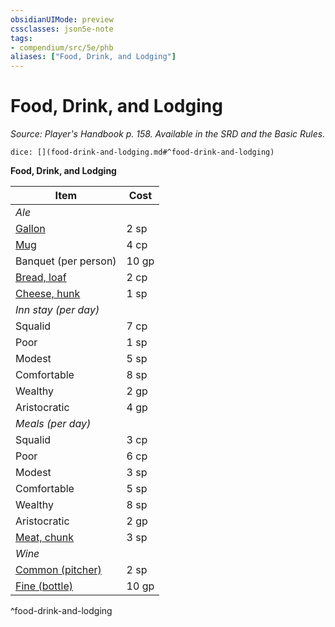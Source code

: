 ```yaml
---
obsidianUIMode: preview
cssclasses: json5e-note
tags:
- compendium/src/5e/phb
aliases: ["Food, Drink, and Lodging"]
---
```

# Food, Drink, and Lodging
*Source: Player's Handbook p. 158. Available in the SRD and the Basic Rules.* 

`dice: [](food-drink-and-lodging.md#^food-drink-and-lodging)`

**Food, Drink, and Lodging**

| Item | Cost |
|------|------|
| *Ale* |  |
| [Gallon](z_compendium/items/ale-gallon.md) | 2 sp |
| [Mug](z_compendium/items/ale-mug.md) | 4 cp |
| Banquet (per person) | 10 gp |
| [Bread, loaf](z_compendium/items/loaf-of-bread.md) | 2 cp |
| [Cheese, hunk](z_compendium/items/hunk-of-cheese.md) | 1 sp |
| *Inn stay (per day)* |  |
| Squalid | 7 cp |
| Poor | 1 sp |
| Modest | 5 sp |
| Comfortable | 8 sp |
| Wealthy | 2 gp |
| Aristocratic | 4 gp |
| *Meals (per day)* |  |
| Squalid | 3 cp |
| Poor | 6 cp |
| Modest | 3 sp |
| Comfortable | 5 sp |
| Wealthy | 8 sp |
| Aristocratic | 2 gp |
| [Meat, chunk](z_compendium/items/chunk-of-meat.md) | 3 sp |
| *Wine* |  |
| [Common (pitcher)](z_compendium/items/common-wine-pitcher.md) | 2 sp |
| [Fine (bottle)](z_compendium/items/fine-wine-bottle.md) | 10 gp |
^food-drink-and-lodging